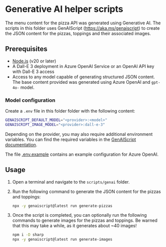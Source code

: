# Generative AI helper scripts

The menu content for the pizza API was generated using Generative AI. The scripts in this folder uses GenAIScript (https://aka.ms/genaiscript) to create the JSON content for the pizzas, toppings and their associated images.

## Prerequisites
- [Node.js](https://nodejs.org/en/download/) (v20 or later)
- A Dall-E 3 deployment in Azure OpenAI Service or an OpenAI API key with Dall-E 3 access
- Access to any model capable of generating structured JSON content. The base content provided was generated using Azure OpenAI and `gpt-4o-` model.

### Model configuration

Create a `.env` file in this folder folder with the following content:

```bash
GENAISCRIPT_DEFAULT_MODEL="<provider>:<model>"
GENAISCRIPT_IMAGE_MODEL="<provider>:dall-e-3"
```

Depending on the provider, you may also require additional environment variables. You can find the required variables in the [GenAIScript documentation](https://microsoft.github.io/genaiscript/getting-started/configuration/).

The file [.env.example](.env.example) contains an example configuration for Azure OpenAI.

## Usage

1. Open a terminal and navigate to the `scripts/genai` folder.
2. Run the following command to generate the JSON content for the pizzas and toppings:

    ```bash
    npx -y genaiscript@latest run generate-pizzas
    ```

3. Once the script is completed, you can optionally run the following commands to generate images for the pizzas and toppings. Be warned that this may take a while, as it generates about ~40 images!

    ```bash
    npm i -D sharp
    npx -y genaiscript@latest run generate-images
    ```
